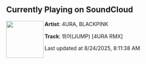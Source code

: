 ## Currently Playing on SoundCloud

[<img align="left" width="100" src="https://i1.sndcdn.com/artworks-RyrDHw8bX8bFYxf7-mW8RyQ-t500x500.jpg">](https://soundcloud.com/4uraofficial/rmx)

**Artist**: 4URA, BLACKPINK 

**Track**: 뛰어(JUMP) [4URA RMX]

Last updated at 8/24/2025, 8:11:38 AM
